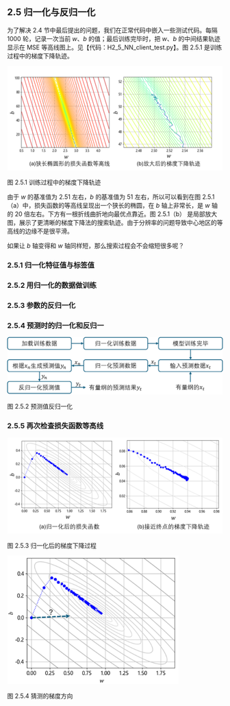 
## 2.5 归一化与反归一化

为了解决 2.4 节中最后提出的问题，我们在正常代码中嵌入一些测试代码。每隔 1000 轮，记录一次当前 $w、b$ 的值；最后训练完毕时，把 $w、b$ 的中间结果轨迹显示在 MSE 等高线图上。见【代码：H2_5_NN_client_test.py】。图 2.5.1 是训练过程中的梯度下降轨迹。

<img src="./img/mse3.png" width=600/>

图 2.5.1 训练过程中的梯度下降轨迹

由于 $w$ 的基准值为 2.51 左右，$b$ 的基准值为 51 左右，所以可以看到在图 2.5.1（a）中，损失函数的等高线呈现出一个狭长的椭圆，在 $b$ 轴上非常长，是 $w$ 轴的 20 倍左右。下方有一根折线曲折地向最优点靠近。图 2.5.1（b） 是局部放大图，展示了更清晰的梯度下降法的搜索轨迹。由于分辨率的问题导致中心地区的等高线的边缘不是很平滑。

如果让 $b$ 轴变得和 $w$ 轴同样短，那么搜索过程会不会缩短很多呢？

### 2.5.1 归一化特征值与标签值

### 2.5.2 用归一化的数据做训练

### 2.5.3 参数的反归一化

### 2.5.4 预测时的归一化和反归一

<img src="./img/norm_denorm.png" width=560>

图 2.5.2 预测值反归一化

### 2.5.5 再次检查损失函数等高线

<img src="./img/mse5.png" width=560/>

图 2.5.3 归一化后的梯度下降过程

<img src="./img/mse53.png" width=400/>

图 2.5.4 猜测的梯度方向
